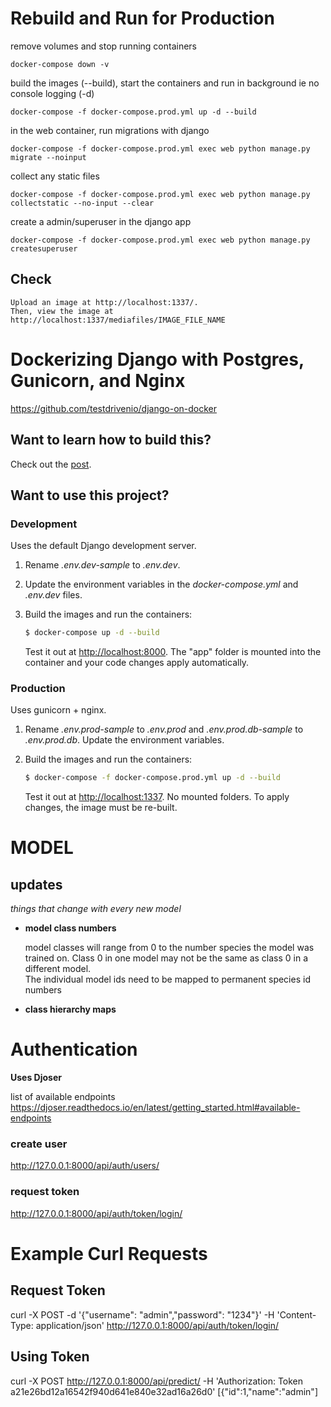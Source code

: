 # Rebuild and Run for Production

remove volumes and stop running containers

<p>

    
    docker-compose down -v
</p>

build the images (--build), start the containers and run in background ie no console logging (-d)  

<p>

    docker-compose -f docker-compose.prod.yml up -d --build

</p>

in the web container, run migrations with django  

<p>

    docker-compose -f docker-compose.prod.yml exec web python manage.py migrate --noinput

</p>

collect any static files

<p>

    docker-compose -f docker-compose.prod.yml exec web python manage.py collectstatic --no-input --clear

</p>

create a admin/superuser in the django app

<p>

    docker-compose -f docker-compose.prod.yml exec web python manage.py createsuperuser

</p>


## Check
    Upload an image at http://localhost:1337/.
    Then, view the image at http://localhost:1337/mediafiles/IMAGE_FILE_NAME

# Dockerizing Django with Postgres, Gunicorn, and Nginx
https://github.com/testdrivenio/django-on-docker

## Want to learn how to build this?

Check out the [post](https://testdriven.io/dockerizing-django-with-postgres-gunicorn-and-nginx).

## Want to use this project?

### Development

Uses the default Django development server.

1. Rename *.env.dev-sample* to *.env.dev*.
1. Update the environment variables in the *docker-compose.yml* and *.env.dev* files.
1. Build the images and run the containers:

    ```sh
    $ docker-compose up -d --build
    ```

    Test it out at [http://localhost:8000](http://localhost:8000). The "app" folder is mounted into the container and your code changes apply automatically.

### Production

Uses gunicorn + nginx.

1. Rename *.env.prod-sample* to *.env.prod* and *.env.prod.db-sample* to *.env.prod.db*. Update the environment variables.
1. Build the images and run the containers:

    ```sh
    $ docker-compose -f docker-compose.prod.yml up -d --build
    ```

    Test it out at [http://localhost:1337](http://localhost:1337). No mounted folders. To apply changes, the image must be re-built.



# MODEL 
## updates
_things that change with every new model_

* __model class numbers__  

    model classes will range from 0 to the number species the model was trained on. Class 0 in one model may not be the same as class 0 in a different model.  
    The individual model ids need to be mapped to permanent species id numbers

* __class hierarchy maps__

    
# Authentication
__Uses Djoser__

list of available endpoints
https://djoser.readthedocs.io/en/latest/getting_started.html#available-endpoints


### create user
http://127.0.0.1:8000/api/auth/users/

### request token

http://127.0.0.1:8000/api/auth/token/login/


# Example Curl Requests

## Request Token
curl -X POST -d '{"username": "admin","password": "1234"}' -H 'Content-Type: application/json'  http://127.0.0.1:8000/api/auth/token/login/

## Using  Token 
curl -X POST http://127.0.0.1:8000/api/predict/ -H 'Authorization: Token a21e26bd12a16542f940d641e840e32ad16a26d0' [{"id":1,"name":"admin"]

